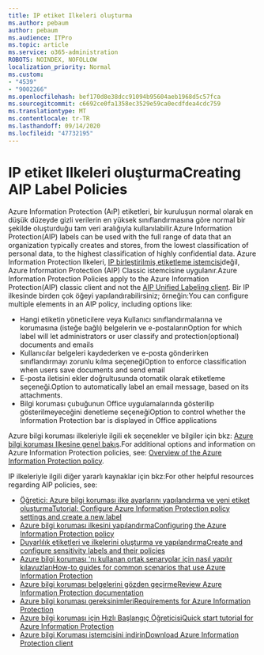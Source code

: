 ```yaml
---
title: IP etiket Ilkeleri oluşturma
ms.author: pebaum
author: pebaum
ms.audience: ITPro
ms.topic: article
ms.service: o365-administration
ROBOTS: NOINDEX, NOFOLLOW
localization_priority: Normal
ms.custom:
- "4539"
- "9002266"
ms.openlocfilehash: bef170d8e38dcc91094b95604aeb1968d5c57fca
ms.sourcegitcommit: c6692ce0fa1358ec3529e59ca0ecdfdea4cdc759
ms.translationtype: MT
ms.contentlocale: tr-TR
ms.lasthandoff: 09/14/2020
ms.locfileid: "47732195"
---
```

# <a name="creating-aip-label-policies"></a><span data-ttu-id="5b917-102">IP etiket Ilkeleri oluşturma</span><span class="sxs-lookup"><span data-stu-id="5b917-102">Creating AIP Label Policies</span></span>

<span data-ttu-id="5b917-103">Azure Information Protection (AıP) etiketleri, bir kuruluşun normal olarak en düşük düzeyde gizli verilerin en yüksek sınıflandırmasına göre normal bir şekilde oluşturduğu tam veri aralığıyla kullanılabilir.</span><span class="sxs-lookup"><span data-stu-id="5b917-103">Azure Information Protection(AIP) labels can be used with the full range of data that an organization typically creates and stores, from the lowest classification of personal data, to the highest classification of highly confidential data.</span></span> <span data-ttu-id="5b917-104">Azure Information Protection Ilkeleri,  [IP birleştirilmiş etiketleme istemcisi](https://docs.microsoft.com/azure/information-protection/rms-client/unifiedlabelingclient-version-release-history)değil, Azure Information Protection (AIP) Classic istemcisine uygulanır.</span><span class="sxs-lookup"><span data-stu-id="5b917-104">Azure Information Protection Policies apply to the Azure Information Protection(AIP) classic client and not the  [AIP Unified Labeling client](https://docs.microsoft.com/azure/information-protection/rms-client/unifiedlabelingclient-version-release-history).</span></span> <span data-ttu-id="5b917-105">Bir IP ilkesinde birden çok öğeyi yapılandırabilirsiniz; örneğin:</span><span class="sxs-lookup"><span data-stu-id="5b917-105">You can configure multiple elements in an AIP policy, including options like:</span></span>

- <span data-ttu-id="5b917-106">Hangi etiketin yöneticilere veya Kullanıcı sınıflandırmalarına ve korumasına (isteğe bağlı) belgelerin ve e-postaların</span><span class="sxs-lookup"><span data-stu-id="5b917-106">Option for which label will let administrators or user classify and protection(optional) documents and emails</span></span>
- <span data-ttu-id="5b917-107">Kullanıcılar belgeleri kaydederken ve e-posta gönderirken sınıflandırmayı zorunlu kılma seçeneği</span><span class="sxs-lookup"><span data-stu-id="5b917-107">Option to enforce classification when users save documents and send email</span></span>
- <span data-ttu-id="5b917-108">E-posta iletisini ekler doğrultusunda otomatik olarak etiketleme seçeneği.</span><span class="sxs-lookup"><span data-stu-id="5b917-108">Option to automatically label an email message, based on its attachments.</span></span>
- <span data-ttu-id="5b917-109">Bilgi koruması çubuğunun Office uygulamalarında gösterilip gösterilmeyeceğini denetleme seçeneği</span><span class="sxs-lookup"><span data-stu-id="5b917-109">Option to control whether the Information Protection bar is displayed in Office applications</span></span>

<span data-ttu-id="5b917-110">Azure bilgi koruması ilkeleriyle ilgili ek seçenekler ve bilgiler için bkz: [Azure bilgi koruması Ilkesine genel bakış](https://docs.microsoft.com/azure/information-protection/overview-policy).</span><span class="sxs-lookup"><span data-stu-id="5b917-110">For additional options and information on Azure Information Protection policies, see: [Overview of the Azure Information Protection policy](https://docs.microsoft.com/azure/information-protection/overview-policy).</span></span>  

<span data-ttu-id="5b917-111">IP ilkeleriyle ilgili diğer yararlı kaynaklar için bkz:</span><span class="sxs-lookup"><span data-stu-id="5b917-111">For other helpful resources regarding AIP policies, see:</span></span>

- [<span data-ttu-id="5b917-112">Öğretici: Azure bilgi koruması ilke ayarlarını yapılandırma ve yeni etiket oluşturma</span><span class="sxs-lookup"><span data-stu-id="5b917-112">Tutorial: Configure Azure Information Protection policy settings and create a new label</span></span>](https://docs.microsoft.com/azure/information-protection/infoprotect-quick-start-tutorial)  
- [<span data-ttu-id="5b917-113">Azure bilgi koruması ilkesini yapılandırma</span><span class="sxs-lookup"><span data-stu-id="5b917-113">Configuring the Azure Information Protection policy</span></span>](https://docs.microsoft.com/azure/information-protection/configure-policy)  
- [<span data-ttu-id="5b917-114">Duyarlılık etiketleri ve ilkelerini oluşturma ve yapılandırma</span><span class="sxs-lookup"><span data-stu-id="5b917-114">Create and configure sensitivity labels and their policies</span></span>](https://docs.microsoft.com/microsoft-365/compliance/create-sensitivity-labels)  
- [<span data-ttu-id="5b917-115">Azure bilgi koruması 'nı kullanan ortak senaryolar için nasıl yapılır kılavuzları</span><span class="sxs-lookup"><span data-stu-id="5b917-115">How-to guides for common scenarios that use Azure Information Protection</span></span>](https://docs.microsoft.com/azure/information-protection/how-to-guides)  
- [<span data-ttu-id="5b917-116">Azure bilgi koruması belgelerini gözden geçirme</span><span class="sxs-lookup"><span data-stu-id="5b917-116">Review Azure Information Protection documentation</span></span>](https://docs.microsoft.com/azure/information-protection/what-is-information-protection)  
- [<span data-ttu-id="5b917-117">Azure bilgi koruması gereksinimleri</span><span class="sxs-lookup"><span data-stu-id="5b917-117">Requirements for Azure Information Protection</span></span>](https://docs.microsoft.com/azure/information-protection/get-started/requirements)  
- [<span data-ttu-id="5b917-118">Azure bilgi koruması için Hızlı Başlangıç Öğreticisi</span><span class="sxs-lookup"><span data-stu-id="5b917-118">Quick start tutorial for Azure Information Protection</span></span>](https://docs.microsoft.com/azure/information-protection/get-started/infoprotect-quick-start-tutorial)  
- [<span data-ttu-id="5b917-119">Azure bilgi Koruması istemcisini indirin</span><span class="sxs-lookup"><span data-stu-id="5b917-119">Download Azure Information Protection client</span></span>](https://www.microsoft.com/download/details.aspx?id=53018)